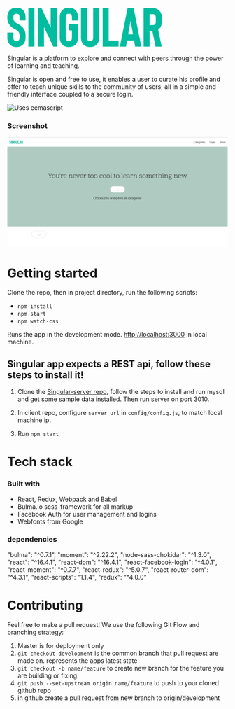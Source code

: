 ![Singular](src/assets/logo-singular.svg)

Singular is a platform to explore and connect with peers through the power of learning and teaching.

Singular is open and free to use, it enables a user to curate his profile and offer to teach unique skills to the community of users, all in a simple and friendly interface coupled to a secure login.

![Uses ecmascript](https://forthebadge.com/images/badges/uses-js.svg)

### Screenshot

![Screenshot No-Server](public/screenshot-noServer.png)

# Getting started

Clone the repo, then in project directory, run the following scripts:

- `npm install`
- `npm start`
- `npm watch-css`

Runs the app in the development mode. [http://localhost:3000](http://localhost:3000) in local machine.

## Singular app expects a REST api, follow these steps to install it!

1. Clone the [Singular-server repo](https://github.com/cristinaguimaraes/skill-x-change-server), follow the steps to install and run mysql and get some sample data installed. Then run server on port 3010.

2. In client repo, configure `server_url` in `config/config.js`, to match local machine ip.

3. Run `npm start`


# Tech stack

### Built with
- React, Redux, Webpack and Babel
- Bulma.io scss-framework for all markup
- Facebook Auth for user management and logins
- Webfonts from Google


### dependencies

  "bulma": "^0.7.1",
  "moment": "^2.22.2",
  "node-sass-chokidar": "^1.3.0",
  "react": "^16.4.1",
  "react-dom": "^16.4.1",
  "react-facebook-login": "^4.0.1",
  "react-moment": "^0.7.7",
  "react-redux": "^5.0.7",
  "react-router-dom": "^4.3.1",
  "react-scripts": "1.1.4",
  "redux": "^4.0.0"


# Contributing
Feel free to make a pull request! We use the following Git Flow and branching strategy:

1. Master is for deployment only
2. `git checkout development` is the common branch that pull request are made on. represents the apps latest state
3. `git checkout -b name/feature` to create new branch for the feature you are building or fixing.
4. `git push --set-upstream origin name/feature` to push to your cloned github repo
5. in github create a pull request from new branch to origin/development
